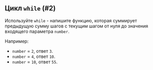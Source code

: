 ## Цикл `while` (#2)

Используйте `while` - напишите функцию, которая суммирует предыдущую сумму шагов с текущим шагом от нуля до значения
входящего параметра `number`. 

Например:

- `number` = `2`, ответ `3`.
- `number` = `4`, ответ `10`.
- `number` = `10`, ответ `55`.